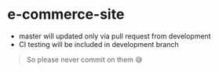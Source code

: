 # e-commerce-site

* master will updated only via pull request  from  development
* CI testing will be included  in development branch

>  So please never commit on them  :sweat_smile:
